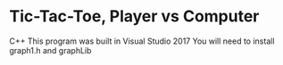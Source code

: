 # Tic-Tac-Toe, Player vs Computer
C++ 
This program was built in Visual Studio 2017
You will need to install graph1.h and graphLib

